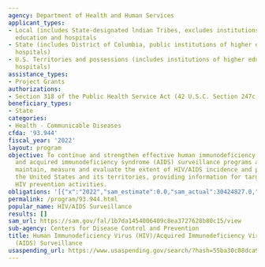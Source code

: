 ```yaml
---
agency: Department of Health and Human Services
applicant_types:
- Local (includes State-designated lndian Tribes, excludes institutions of higher
  education and hospitals
- State (includes District of Columbia, public institutions of higher education and
  hospitals)
- U.S. Territories and possessions (includes institutions of higher education and
  hospitals)
assistance_types:
- Project Grants
authorizations:
- Section 318 of the Public Health Service Act (42 U.S.C. Section 247c, as amended).
beneficiary_types:
- State
categories:
- Health - Communicable Diseases
cfda: '93.944'
fiscal_year: '2022'
layout: program
objective: To continue and strengthen effective human immunodeficiency virus (HIV)
  and acquired immunodeficiency syndrome (AIDS) surveillance programs and to affect,
  maintain, measure and evaluate the extent of HIV/AIDS incidence and prevalence throughout
  the United States and its territories, providing information for targeting and implementing
  HIV prevention activities.
obligations: '[{"x":"2022","sam_estimate":0.0,"sam_actual":30424827.0,"usa_spending_actual":26319427.81},{"x":"2023","sam_estimate":26898991.0,"sam_actual":0.0,"usa_spending_actual":28170992.97},{"x":"2024","sam_estimate":26898991.0,"sam_actual":0.0,"usa_spending_actual":0.0}]'
permalink: /program/93.944.html
popular_name: HIV/AIDS Surveillance
results: []
sam_url: https://sam.gov/fal/1b7da1454006409c8ea3727628b80c15/view
sub-agency: Centers for Disease Control and Prevention
title: Human Immunodeficiency Virus (HIV)/Acquired Immunodeficiency Virus Syndrome
  (AIDS) Surveillance
usaspending_url: https://www.usaspending.gov/search/?hash=55ba30c08dca934bb4e5e72b7fa1917b
---
```


